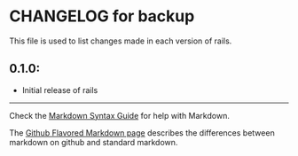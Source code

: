 # CHANGELOG for backup

This file is used to list changes made in each version of rails.

## 0.1.0:

* Initial release of rails

---
Check the [Markdown Syntax Guide](http://daringfireball.net/projects/markdown/syntax) for help with Markdown.

The [Github Flavored Markdown page](http://github.github.com/github-flavored-markdown/) describes the differences between markdown on github and standard markdown.
